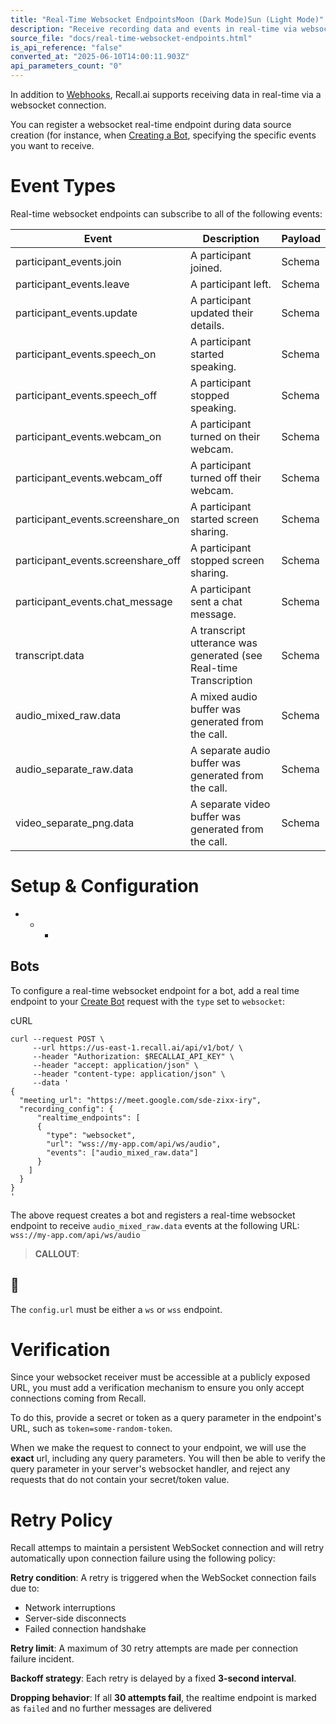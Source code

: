 ```yaml
---
title: "Real-Time Websocket EndpointsMoon (Dark Mode)Sun (Light Mode)"
description: "Receive recording data and events in real-time via websockets"
source_file: "docs/real-time-websocket-endpoints.html"
is_api_reference: "false"
converted_at: "2025-06-10T14:00:11.903Z"
api_parameters_count: "0"
---
```

In addition to [Webhooks](/docs/real-time-webhook-endpoints), Recall.ai supports receiving data in real-time via a websocket connection.

You can register a websocket real-time endpoint during data source creation (for instance, when [Creating a Bot](/reference/bot_create), specifying the specific events you want to receive.

# Event Types

[](#event-types)

Real-time websocket endpoints can subscribe to all of the following events:

| Event | Description | Payload |
| --- | --- | --- |
| participant_events.join | A participant joined. | Schema |
| participant_events.leave | A participant left. | Schema |
| participant_events.update | A participant updated their details. | Schema |
| participant_events.speech_on | A participant started speaking. | Schema |
| participant_events.speech_off | A participant stopped speaking. | Schema |
| participant_events.webcam_on | A participant turned on their webcam. | Schema |
| participant_events.webcam_off | A participant turned off their webcam. | Schema |
| participant_events.screenshare_on | A participant started screen sharing. | Schema |
| participant_events.screenshare_off | A participant stopped screen sharing. | Schema |
| participant_events.chat_message | A participant sent a chat message. | Schema |
| transcript.data | A transcript utterance was generated (see Real-time Transcription | Schema |
| audio_mixed_raw.data | A mixed audio buffer was generated from the call. | Schema |
| audio_separate_raw.data | A separate audio buffer was generated from the call. | Schema |
| video_separate_png.data | A separate video buffer was generated from the call. | Schema |

# Setup & Configuration

[](#setup--configuration)
- * *

## Bots

[](#bots)

To configure a real-time websocket endpoint for a bot, add a real time endpoint to your [Create Bot](/reference/bot_create) request with the `type` set to `websocket`:

cURL

```
curl --request POST \
     --url https://us-east-1.recall.ai/api/v1/bot/ \
     --header "Authorization: $RECALLAI_API_KEY" \
     --header "accept: application/json" \
     --header "content-type: application/json" \
     --data '
{
  "meeting_url": "https://meet.google.com/sde-zixx-iry",
  "recording_config": {
	  "realtime_endpoints": [
      {
        "type": "websocket",
        "url": "wss://my-app.com/api/ws/audio",
        "events": ["audio_mixed_raw.data"]
      }
    ]
  }
}
'

```

The above request creates a bot and registers a real-time websocket endpoint to receive `audio_mixed_raw.data` events at the following URL: `wss://my-app.com/api/ws/audio`

> **CALLOUT**:

## 📘

The `config.url` must be either a `ws` or `wss` endpoint.

# Verification

[](#verification)

Since your websocket receiver must be accessible at a publicly exposed URL, you must add a verification mechanism to ensure you only accept connections coming from Recall.

To do this, provide a secret or token as a query parameter in the endpoint's URL, such as `token=some-random-token`.

When we make the request to connect to your endpoint, we will use the **exact** url, including any query parameters. You will then be able to verify the query parameter in your server's websocket handler, and reject any requests that do not contain your secret/token value.

# Retry Policy

[](#retry-policy)

Recall attemps to maintain a persistent WebSocket connection and will retry automatically upon connection failure using the following policy:

**Retry condition**: A retry is triggered when the WebSocket connection fails due to:
- Network interruptions
- Server-side disconnects
- Failed connection handshake

**Retry limit**: A maximum of 30 retry attempts are made per connection failure incident.

**Backoff strategy**: Each retry is delayed by a fixed **3-second interval**.

**Dropping behavior**: If all **30 attempts fail**, the realtime endpoint is marked as `failed` and no further messages are delivered
